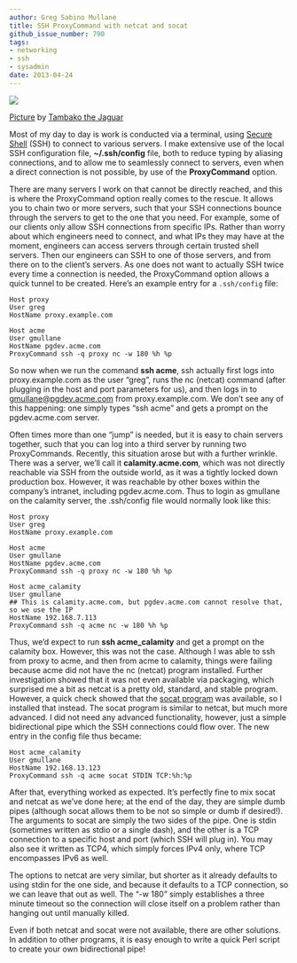 ```yaml
---
author: Greg Sabino Mullane
title: SSH ProxyCommand with netcat and socat
github_issue_number: 790
tags:
- networking
- ssh
- sysadmin
date: 2013-04-24
---
```


<a href="/blog/2013/04/socat-and-netcat-proxycommand-ssh/image-0-big.jpeg" imageanchor="1"><img border="0" src="/blog/2013/04/socat-and-netcat-proxycommand-ssh/image-0.jpeg"/></a>

[Picture](https://www.flickr.com/photos/tambako/5880777651/) by [Tambako the Jaguar](https://www.flickr.com/photos/tambako/)

Most of my day to day is work is conducted via a terminal, using 
[Secure Shell](https://en.wikipedia.org/wiki/Secure_Shell) 
(SSH) to connect to various servers. I make extensive use of the local SSH
configuration file, **~/.ssh/config** file, both to reduce typing by aliasing connections,
and to allow me to seamlessly connect to servers, even when a direct connection
is not possible, by use of the **ProxyCommand** option.

There are many servers I work on that cannot be directly reached, and this is
where the ProxyCommand option really comes to the rescue. It allows you to
chain two or more servers, such that your SSH connections bounce through the
servers to get to the one that you need. For example, some of our clients only allow
SSH connections from specific IPs. Rather than worry about which engineers need to connect, and
what IPs they may have at the moment, engineers can access servers through certain 
trusted shell servers. Then our engineers can SSH to one of those servers, and from
there on to the client’s servers. As one does not want to actually SSH twice every time a
connection is needed, the ProxyCommand option allows a quick tunnel to be created. Here’s
an example entry for a `.ssh/config` file:

```plain
Host proxy
User greg
HostName proxy.example.com

Host acme
User gmullane
HostName pgdev.acme.com
ProxyCommand ssh -q proxy nc -w 180 %h %p
```

So now when we run the command **ssh acme**, ssh actually first logs into proxy.example.com
 as the user “greg”, runs the nc (netcat) command (after plugging in the host and port parameters for us),
and then logs in to gmullane@pgdev.acme.com from proxy.example.com. We don’t see any of this
happening: one simply types “ssh acme” and gets a prompt on the pgdev.acme.com server.

Often times more than one “jump” is needed, but it is easy to chain servers together,
such that you can log into a third server by running two ProxyCommands. Recently,
this situation arose but with a further wrinkle. There was a server, we’ll call
it **calamity.acme.com**, which was not directly reachable via SSH from the outside world, as
it was a tightly locked down production box. However, it was reachable by other boxes
within the company’s intranet, including pgdev.acme.com. Thus to login as gmullane
on the calamity server, the .ssh/config file would normally look like this:

```plain
Host proxy
User greg
HostName proxy.example.com

Host acme
User gmullane
HostName pgdev.acme.com
ProxyCommand ssh -q proxy nc -w 180 %h %p

Host acme_calamity
User gmullane
## This is calamity.acme.com, but pgdev.acme.com cannot resolve that, so we use the IP
HostName 192.168.7.113
ProxyCommand ssh -q acme nc -w 180 %h %p
```

Thus, we’d expect to run **ssh acme_calamity** and get a prompt on the calamity box.
However, this was not the case. Although I was able to ssh from proxy to acme,
and then from acme to calamity, things were failing because acme did not have the nc (netcat)
program installed. Further investigation showed that it was not even available
via packaging, which surprised me a bit as netcat is a pretty old, standard,
and stable program. However, a quick check showed that the
[socat program](http://www.dest-unreach.org/socat/doc/socat.html) was available, so I installed that instead.
The socat program is similar to netcat, but much more advanced. I did not need
any advanced functionality, however, just a simple bidirectional pipe which
the SSH connections could flow over. The new entry in the config file thus
became:

```plain
Host acme_calamity
User gmullane
HostName 192.168.13.123
ProxyCommand ssh -q acme socat STDIN TCP:%h:%p
```

After that, everything worked as expected. It’s perfectly fine to mix socat and
netcat as we’ve done here; at the end of the day, they are simple dumb pipes
(although socat allows them to be not so simple or dumb if desired!). The arguments
to socat are simply the two sides of the pipe. One is stdin (sometimes written as
stdio or a single dash), and the other is a TCP connection to a specific host
and port (which SSH will plug in). You may also see it written as TCP4, which
simply forces IPv4 only, where TCP encompasses IPv6 as well.

The options to netcat are very similar, but shorter as it already defaults to
using stdin for the one side, and because it defaults to a TCP connection,
so we can leave that out as well. The “-w 180” simply establishes a three minute
timeout so the connection will close itself on a problem rather than hanging out
until manually killed.

Even if both netcat and socat were not available, there are other solutions.
In addition to other programs, it is easy enough to write a quick Perl script
to create your own bidirectional pipe!
